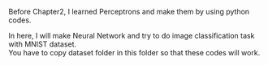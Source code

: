 Before Chapter2, I learned Perceptrons and make them by using python codes.  

In here, I will make Neural Network and try to do image classification task with MNIST dataset.  
You have to copy dataset folder in this folder so that these codes will work.
